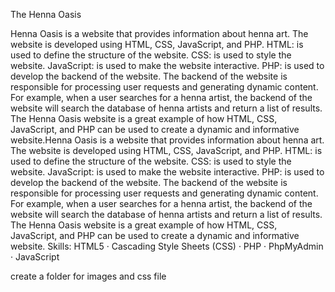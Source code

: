 The Henna Oasis 




Henna Oasis is a website that provides information about henna art. The website is developed using HTML, CSS, JavaScript, and PHP.
HTML: is used to define the structure of the website.
CSS: is used to style the website.
JavaScript: is used to make the website interactive.
PHP: is used to develop the backend of the website.
The backend of the website is responsible for processing user requests and generating dynamic content. For example, when a user searches for a henna artist, the backend of the website will search the database of henna artists and return a list of results.
The Henna Oasis website is a great example of how HTML, CSS, JavaScript, and PHP can be used to create a dynamic and informative website.Henna Oasis is a website that provides information about henna art. The website is developed using HTML, CSS, JavaScript, and PHP. HTML: is used to define the structure of the website. CSS: is used to style the website. JavaScript: is used to make the website interactive. PHP: is used to develop the backend of the website. The backend of the website is responsible for processing user requests and generating dynamic content. For example, when a user searches for a henna artist, the backend of the website will search the database of henna artists and return a list of results. The Henna Oasis website is a great example of how HTML, CSS, JavaScript, and PHP can be used to create a dynamic and informative website.
Skills: HTML5 · Cascading Style Sheets (CSS) · PHP · PhpMyAdmin · JavaScript


create a folder for images and css file
